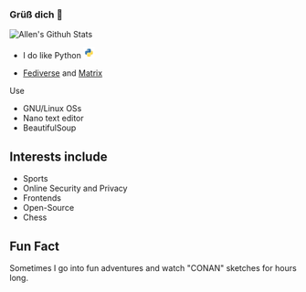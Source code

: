 ### Grüß dich 🍕


![Allen's Githuh Stats](https://github-readme-stats.vercel.app/api?username=allendema&show_icons=true&theme=dark)

- I do like Python 
[<code><img height="20" src="https://raw.githubusercontent.com/github/explore/80688e429a7d4ef2fca1e82350fe8e3517d3494d/topics/python/python.png" title="PYTHON"></code>](https://python.org)

- [Fediverse](https://en.m.wikipedia.org/wiki/Fediverse) and [Matrix](https://matrix.org)

Use 
- GNU/Linux OSs
- Nano text editor
- BeautifulSoup

## Interests include

- Sports
- Online Security and Privacy
- Frontends
- Open-Source
- Chess

## Fun Fact
Sometimes I go into fun adventures and watch "CONAN" sketches for hours long.
